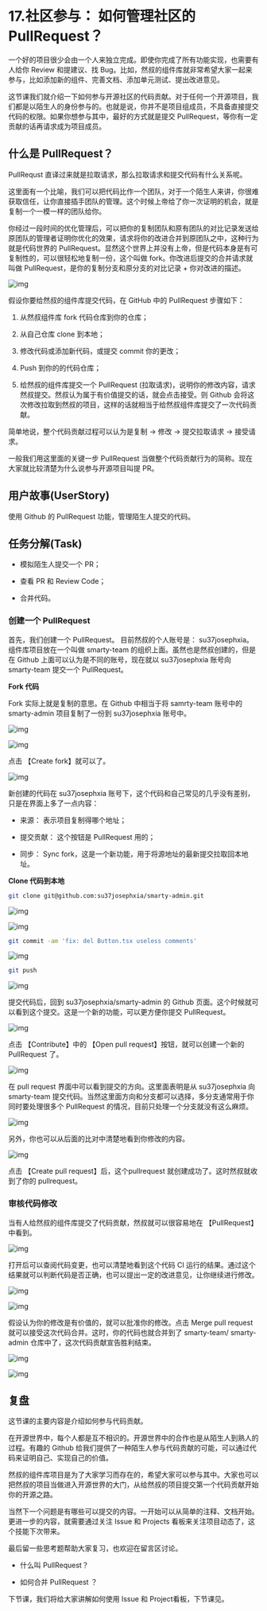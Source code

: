 # 17.社区参与： 如何管理社区的 PullRequest？

一个好的项目很少会由一个人来独立完成。即使你完成了所有功能实现，也需要有人给你 Review 和提建议、找 Bug。比如，然叔的组件库就非常希望大家一起来参与，比如添加新的组件、完善文档、添加单元测试、提出改进意见。

这节课我们就介绍一下如何参与开源社区的代码贡献。对于任何一个开源项目，我们都是以陌生人的身份参与的。也就是说，你并不是项目组成员，不具备直接提交代码的权限。如果你想参与其中，最好的方式就是提交 PullRequest，等你有一定贡献的话再请求成为项目成员。

## 什么是 PullRequest？

PullRequst 直译过来就是拉取请求，那么拉取请求和提交代码有什么关系呢。

这里面有一个比喻，我们可以把代码比作一个团队，对于一个陌生人来讲，你很难获取信任，让你直接插手团队的管理。这个时候上帝给了你一次证明的机会，就是复制一个一模一样的团队给你。

你经过一段时间的优化管理后，可以把你的复制团队和原有团队的对比记录发送给原团队的管理者证明你优化的效果，请求将你的改进合并到原团队之中，这种行为就是代码世界的 PullRequest。显然这个世界上并没有上帝，但是代码本身是有可复制性的，可以很轻松地复制一份，这个叫做 fork。你改进后提交的合并请求就叫做 PullRequest，是你的复制分支和原分支的对比记录 + 你对改进的描述。

![img](./images/b8b347d7246f48b0a5fd46de28c1c54a~tplv-k3u1fbpfcp-zoom-1.image.png)

假设你要给然叔的组件库提交代码，在 GitHub 中的 PullRequest 步骤如下：

1. 从然叔组件库 fork 代码仓库到你的仓库；

1. 从自己仓库 clone 到本地；

1. 修改代码或添加新代码，或提交 commit 你的更改；

1. Push 到你的的代码仓库；

1. 给然叔的组件库提交一个 PullRequest (拉取请求)，说明你的修改内容，请求然叔提交。然叔认为属于有价值提交的话，就会点击接受。则 Github 会将这次修改拉取到然叔的项目，这样的话就相当于给然叔组件库提交了一次代码贡献。

简单地说，整个代码贡献过程可以认为是复制 -> 修改 -> 提交拉取请求 -> 接受请求。

一般我们用这里面的关键一步 PullRequest 当做整个代码贡献行为的简称。现在大家就比较清楚为什么说参与开源项目叫提 PR。

## 用户故事(UserStory)

使用 Github 的 PullRequest 功能，管理陌生人提交的代码。

## 任务分解(Task)

- 模拟陌生人提交一个 PR；

- 查看 PR 和 Review Code；

- 合并代码。

### 创建一个 PullRequest

首先，我们创建一个 PullRequest。 目前然叔的个人账号是： su37josephxia。 组件库项目放在一个叫做 smarty-team 的组织上面。虽然也是然叔创建的，但是在 Github 上面可以认为是不同的账号，现在就以 su37josephxia 账号向 smarty-team 提交一个 PullRequest。

**Fork 代码**

Fork 实际上就是复制的意思。在 Github 中相当于将 samrty-team 账号中的 smarty-admin 项目复制了一份到 su37josephxia 账号中。

![img](./images/3ec9d0b7d2d84b0c908796d0757bfdbd~tplv-k3u1fbpfcp-zoom-1.image.png)

![img](./images/e6fe717f6fe944c5a54ad728ba994969~tplv-k3u1fbpfcp-zoom-1.image.png)

点击 【Create fork】就可以了。

![img](./images/534ee08b08f1441cb9fc266f4020ceab~tplv-k3u1fbpfcp-zoom-1.image.png)

新创建的代码在 su37josephxia 账号下，这个代码和自己常见的几乎没有差别，只是在界面上多了一点内容：

- 来源：  表示项目复制得哪个地址；

- 提交贡献： 这个按钮是 PullRequest 用的；

- 同步： Sync fork，这是一个新功能，用于将源地址的最新提交拉取回本地址。

**Clone 代码到本地**

```Bash
git clone git@github.com:su37josephxia/smarty-admin.git
```

![img](./images/38e226d02c364c16b4546f732e885a70~tplv-k3u1fbpfcp-zoom-1.image.png)

![img](./images/5e412fb9bc8d448f9f0645b9e4f6f455~tplv-k3u1fbpfcp-zoom-1.image.png)

```Bash
git commit -am 'fix: del Button.tsx useless comments'
```

![img](./images/d734542d4784467da54b6b3ec49fa864~tplv-k3u1fbpfcp-zoom-1.image.png)

```Bash
git push
```

![img](./images/6fdde31852ae4602935172207dd17a08~tplv-k3u1fbpfcp-zoom-1.image.png)

提交代码后，回到 su37josephxia/smarty-admin 的 Github 页面。这个时候就可以看到这个提交。这是一个新的功能，可以更方便你提交 PullRequest。

![img](./images/dd945f7a115c4853ad4e0b3a2d24c5e6~tplv-k3u1fbpfcp-zoom-1.image.png)

点击 【Contribute】中的 【Open pull request】按钮，就可以创建一个新的 PullRequest 了。

![img](./images/ab7216fe70994c18b1d1e73a77b17bfb~tplv-k3u1fbpfcp-zoom-1.image.png)

在 pull request 界面中可以看到提交的方向。这里面表明是从 su37josephxia 向 smarty-team 提交代码。当然这里面方向和分支都可以选择，多分支通常用于你同时要处理很多个 PullRequest 的情况，目前只处理一个分支就没有这么麻烦。

![img](./images/87e379d4456c4a1fb86fd219b33e443a~tplv-k3u1fbpfcp-zoom-1.image.png)

另外，你也可以从后面的比对中清楚地看到你修改的内容。

![img](./images/7f0f4755f47042b9b12207f47eaa9ebc~tplv-k3u1fbpfcp-zoom-1.image.png)

点击 【Create pull request】后，这个pullrequest 就创建成功了。这时然叔就收到了你的 pullrequest。

### 审核代码修改

当有人给然叔的组件库提交了代码贡献，然叔就可以很容易地在 【PullRequest】中看到。

![img](./images/ca764601103e4236aefcfc5cc8c22e9e~tplv-k3u1fbpfcp-zoom-1.image.png)

打开后可以查阅代码变更，也可以清楚地看到这个代码 CI 运行的结果。通过这个结果就可以判断代码是否正确，也可以提出一定的改进意见，让你继续进行修改。

![img](./images/49727e60836642ed91128262b6b8da2a~tplv-k3u1fbpfcp-zoom-1.image.png)

![img](./images/46341df93d7b48c98e9beba2f0b8c213~tplv-k3u1fbpfcp-zoom-1.image.png)

假设认为你的修改是有价值的，就可以批准你的修改。点击 Merge pull request 就可以接受这次代码合并。这时，你的代码也就合并到了 smarty-team/ smarty-admin 仓库中了，这次代码贡献宣告胜利结束。

![img](./images/5820525266734daabd722b0d81c65699~tplv-k3u1fbpfcp-zoom-1.image.png)

![img](./images/6fd12526652f4ba2be0153702a0c4f50~tplv-k3u1fbpfcp-zoom-1.image.png)

## 复盘

这节课的主要内容是介绍如何参与代码贡献。

在开源世界中，每个人都是互不相识的。开源世界中的合作也是从陌生人到熟人的过程。有趣的 Github 给我们提供了一种陌生人参与代码贡献的可能，可以通过代码来证明自己、实现自己的价值。

然叔的组件库项目是为了大家学习而存在的，希望大家可以参与其中。大家也可以把然叔的项目当做进入开源世界的大门，从给然叔的项目提交第一个代码贡献开始你的开源之路。

当然下一个问题是有哪些可以提交的内容。一开始可以从简单的注释、文档开始。更进一步的内容，就需要通过关注 Issue 和 Projects 看板来关注项目动态了，这个技能下次带来。

最后留一些思考题帮助大家复习，也欢迎在留言区讨论。

- 什么叫 PullRequest？

- 如何合并 PullRequest ？

下节课，我们将给大家讲解如何使用 Issue 和 Project看板，下节课见。 